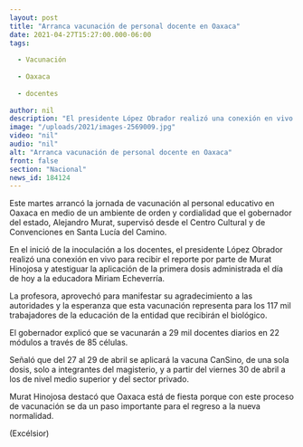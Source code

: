 ```yaml
---
layout: post
title: "Arranca vacunación de personal docente en Oaxaca"
date: 2021-04-27T15:27:00.000-06:00
tags:
  
  - Vacunación
  
  - Oaxaca
  
  - docentes
  
author: nil
description: "El presidente López Obrador realizó una conexión en vivo para recibir el reporte por parte de Murat Hinojosa y atestiguar la aplicación de la primera dosis de la vacuna"
image: "/uploads/2021/images-2569009.jpg"
video: "nil"
audio: "nil"
alt: "Arranca vacunación de personal docente en Oaxaca"
front: false
section: "Nacional"
news_id: 184124
---
```


Este martes arrancó la jornada de vacunación al personal educativo en Oaxaca en medio de un ambiente de orden y cordialidad que el gobernador del estado, Alejandro Murat, supervisó desde el Centro Cultural y de Convenciones en Santa Lucía del Camino.

En el inició de la inoculación a los docentes, el presidente López Obrador realizó una conexión en vivo para recibir el reporte por parte de Murat Hinojosa y atestiguar la aplicación de la primera dosis administrada el día de hoy a la educadora Miriam Echeverría.

La profesora, aprovechó para manifestar su agradecimiento a las autoridades y la esperanza que esta vacunación representa para los 117 mil trabajadores de la educación de la entidad que recibirán el biológico.

El gobernador explicó que se vacunarán a 29 mil docentes diarios en 22 módulos a través de 85 células.

Señaló que del 27 al 29 de abril se aplicará la vacuna CanSino, de una sola dosis, solo a integrantes del magisterio, y a partir del viernes 30 de abril a los de nivel medio superior y del sector privado.

Murat Hinojosa destacó que Oaxaca está de fiesta porque con este proceso de vacunación se da un paso importante para el regreso a la nueva normalidad.

(Excélsior)